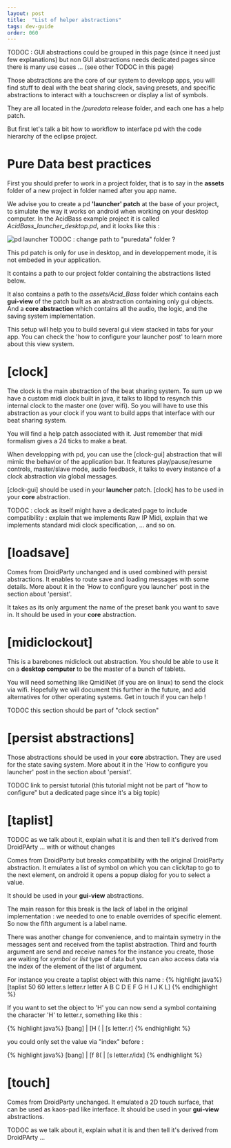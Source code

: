 ```yaml
---
layout: post
title:  "List of helper abstractions"
tags: dev-guide
order: 060
---
```


TODOC : GUI abstractions could be grouped in this page (since it need just few explanations) but non GUI abstractions needs dedicated pages since there is many use cases ... (see other TODOC in this page)

Those abstractions are the core of our system to developp apps, you will find stuff to deal with the beat sharing clock, saving presets, and specific abstractions to interact with a touchscreen or display a list of symbols.

They are all located in the */puredata* release folder, and each one has a help patch.

But first let's talk a bit how to workflow to interface pd with the code hierarchy of the eclipse project.

# Pure Data best practices

First you should prefer to work in a project folder, that is to say in the **assets** folder of a new project in folder named after you app name.

We advise you to create a pd **'launcher' patch** at the base of your project, to simulate the way it works on android when working on your desktop computer. In the AcidBass example project it is called *AcidBass_launcher_desktop.pd*, and it looks like this :

![pd launcher]({{site.baseurl}}/img/pd_desktop_launcher.png) TODOC : change path to "puredata" folder ?

This pd patch is only for use in desktop, and in developpement mode, it is not embeded in your application.

It contains a path to our project folder containing the abstractions listed below.

It also contains a path to the *assets/Acid_Bass* folder which contains each **gui-view** of the patch built as an abstraction containing only gui objects. And a **core abstraction** which contains all the audio, the logic, and the saving system implementation.

This setup will help you to build several gui view stacked in tabs for your app. You can check the 'how to configure your launcher post' to learn more about this view system.

# [clock]

The clock is the main abstraction of the beat sharing system. To sum up we have a custom midi clock built in java, it talks to libpd to resynch this internal clock to the master one (over wifi). So you will have to use this abstraction as your clock if you want to build apps that interface with our beat sharing system.

You will find a help patch associated with it. Just remember that midi formalism gives a 24 ticks to make a beat.

When developping with pd, you can use the [clock-gui] abstraction that will mimic the behavior of the application bar. It features play/pause/resume controls, master/slave mode, audio feedback, it talks to every instance of a clock abstraction via global messages.

[clock-gui] should be used in your **launcher** patch.
[clock] has to be used in your **core** abstraction.

TODOC : clock as itself might have a dedicated page to include compatibility : explain that we implements Raw IP Midi, explain that we implements standard midi clock specification, ... and so on.

# [loadsave]

Comes from DroidParty unchanged and is used combined with persist abstractions. It enables to route save and loading messages with some details. More about it in the 'How to configure you launcher' post in the section about 'persist'.

It takes as its only argument the name of the preset bank you want to save in. 
It should be used in your **core** abstraction. 

# [midiclockout]

This is a barebones midiclock out abstraction. You should be able to use it on a **desktop computer** to be the master of a bunch of tablets.

You will need something like QmidiNet (if you are on linux) to send the clock via wifi. Hopefully we will document this further in the future, and add alternatives for other operating systems. Get in touch if you can help !

TODOC this section should be part of "clock section"

# [persist abstractions]

Those abstractions should be used in your **core** abstraction. They are used for the state saving system.
More about it in the 'How to configure you launcher' post in the section about 'persist'.

TODOC link to persist tutorial (this tutorial might not be part of "how to configure" but a dedicated page since it's a big topic)

# [taplist]

TODOC as we talk about it, explain what it is and then tell it's derived from DroidPArty ... with or without changes

Comes from DroidParty but breaks compatibility with the original DroidParty abstraction. It emulates a list of symbol on which you can click/tap to go to the next element, on android it opens a popup dialog for you to select a value. 

It should be used in your **gui-view** abstractions.

The main reason for this break is the lack of label in the original implementation : we needed to one to enable overrides of specific element. So now the fifth argument is a label name.

There was another change for convenience, and to maintain symetry in the messages sent and received from the taplist abstraction. Third and fourth argument are send and receive names for the instance you create, those are waiting for *symbol* or *list* type of data but you can also access data via the index of the element of the list of argument.

For instance you create a taplist object with this name :
{% highlight  java%} 
[taplist 50 60 letter.s letter.r letter A B C D E F G H I J K L]
{% endhighlight %}

If you want to set the object to 'H' you can now send a symbol containing the character 'H' to letter.r, something like this :

{% highlight  java%} 
[bang]
|
[H (
|
[s letter.r]
{% endhighlight %}


you could only set the value via "index" before :

{% highlight  java%} 
[bang]
|
[f 8(
|
[s letter.r/idx]
{% endhighlight %} 



# [touch]

Comes from DroidParty unchanged. It emulated a 2D touch surface, that can be used as kaos-pad like interface.
It should be used in your **gui-view** abstractions.

TODOC as we talk about it, explain what it is and then tell it's derived from DroidPArty ...
